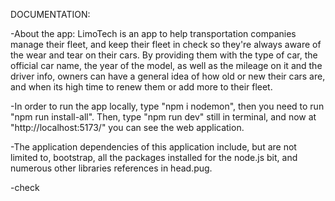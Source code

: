 DOCUMENTATION:

-About the app: LimoTech is an app to help transportation companies manage their fleet, and keep their fleet in check so they're always aware of the wear and tear on their cars. By providing them with the type of car, the official car name, the year of the model, as well as the mileage on it and the driver info, owners can have a general idea of how old or new their cars are, and when its high time to renew them or add more to their fleet.

-In order to run the app locally, type "npm i nodemon", then you need to run "npm run install-all". Then, type "npm run dev" still in terminal, and now at "http://localhost:5173/" you can see the web application.

-The application dependencies of this application include, but are not limited to, bootstrap, all the packages installed for the node.js bit, and numerous other libraries references in head.pug.

-check